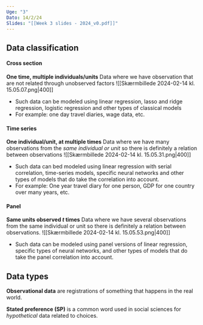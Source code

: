 ```yaml
---
Uge: "3"
Dato: 14/2/24
Slides: "[[Week 3 slides - 2024_v0.pdf]]"
---
```

## Data classification
#### Cross section
**One time, multiple individuals/units**
Data where we have observation that are not related through unobserved factors
![[Skærmbillede 2024-02-14 kl. 15.05.07.png|400]]
+ Such data can be modeled using linear regression, lasso and ridge regression, logistic regression and other types of classical models
+ For example: one day travel diaries, wage data, etc.

#### Time series
**One individual/unit, at multiple times**
Data where we have many observations from the *same individual or unit* so there is definitely a relation between observations
![[Skærmbillede 2024-02-14 kl. 15.05.31.png|400]]
+ Such data can bed modeled using linear regression with serial correlation, time-series models, specific neural networks and other types of models that do take the correlation into account.
+ For example: One year travel diary for one person, GDP for one country over many years, etc.
#### Panel
**Same units observed $t$ times**
Data where we have several observations from the same individual or unit so there is definitely a relation between observations.
![[Skærmbillede 2024-02-14 kl. 15.05.53.png|400]]
+ Such data can be modeled using panel versions of linear regression, specific types of neural networks, and other types of models that do take the panel correlation into account.

## Data types

**Observational data** are registrations of something that happens in the real world.

**Stated preference (SP)** is a common word used in social sciences for *hypothetical* data related to choices.